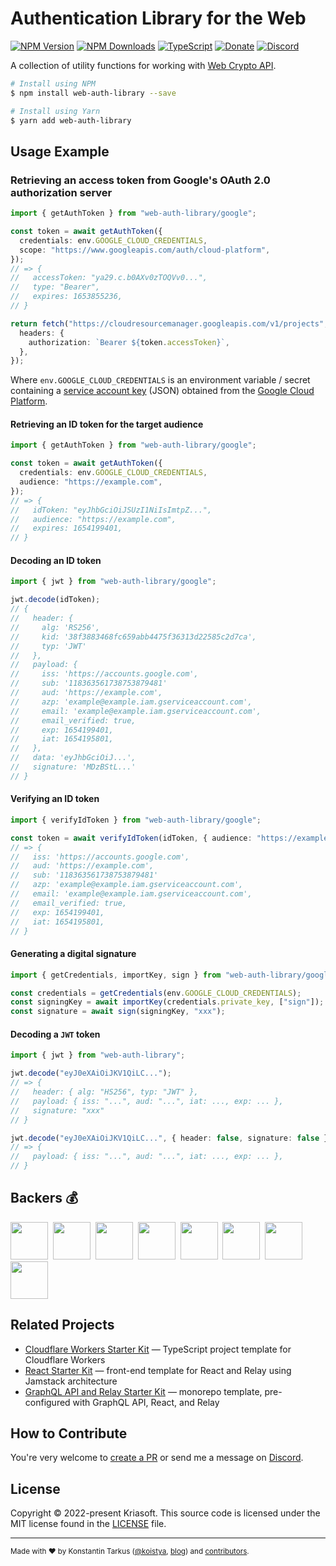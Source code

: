 # Authentication Library for the Web

[![NPM Version](https://img.shields.io/npm/v/web-auth-library?style=flat-square)](https://www.npmjs.com/package/web-auth-library)
[![NPM Downloads](https://img.shields.io/npm/dm/web-auth-library?style=flat-square)](https://www.npmjs.com/package/web-auth-library)
[![TypeScript](https://img.shields.io/badge/%3C%2F%3E-TypeScript-%230074c1.svg?style=flat-square)](http://www.typescriptlang.org/)
[![Donate](https://img.shields.io/badge/dynamic/json?color=%23ff424d&label=Patreon&style=flat-square&query=data.attributes.patron_count&suffix=%20patrons&url=https%3A%2F%2Fwww.patreon.com%2Fapi%2Fcampaigns%2F233228)](http://patreon.com/koistya)
[![Discord](https://img.shields.io/discord/643523529131950086?label=Chat&style=flat-square)](https://discord.gg/bSsv7XM)

A collection of utility functions for working with [Web Crypto API](https://developer.mozilla.org/docs/Web/API/Web_Crypto_API).

```bash
# Install using NPM
$ npm install web-auth-library --save

# Install using Yarn
$ yarn add web-auth-library
```

## Usage Example

### Retrieving an access token from Google's OAuth 2.0 authorization server

```ts
import { getAuthToken } from "web-auth-library/google";

const token = await getAuthToken({
  credentials: env.GOOGLE_CLOUD_CREDENTIALS,
  scope: "https://www.googleapis.com/auth/cloud-platform",
});
// => {
//   accessToken: "ya29.c.b0AXv0zTOQVv0...",
//   type: "Bearer",
//   expires: 1653855236,
// }

return fetch("https://cloudresourcemanager.googleapis.com/v1/projects", {
  headers: {
    authorization: `Bearer ${token.accessToken}`,
  },
});
```

Where `env.GOOGLE_CLOUD_CREDENTIALS` is an environment variable / secret
containing a [service account key](https://cloud.google.com/iam/docs/creating-managing-service-account-keys)
(JSON) obtained from the [Google Cloud Platform](https://cloud.google.com/).

#### Retrieving an ID token for the target audience

```ts
import { getAuthToken } from "web-auth-library/google";

const token = await getAuthToken({
  credentials: env.GOOGLE_CLOUD_CREDENTIALS,
  audience: "https://example.com",
});
// => {
//   idToken: "eyJhbGciOiJSUzI1NiIsImtpZ...",
//   audience: "https://example.com",
//   expires: 1654199401,
// }
```

#### Decoding an ID token

```ts
import { jwt } from "web-auth-library/google";

jwt.decode(idToken);
// {
//   header: {
//     alg: 'RS256',
//     kid: '38f3883468fc659abb4475f36313d22585c2d7ca',
//     typ: 'JWT'
//   },
//   payload: {
//     iss: 'https://accounts.google.com',
//     sub: '118363561738753879481'
//     aud: 'https://example.com',
//     azp: 'example@example.iam.gserviceaccount.com',
//     email: 'example@example.iam.gserviceaccount.com',
//     email_verified: true,
//     exp: 1654199401,
//     iat: 1654195801,
//   },
//   data: 'eyJhbGciOiJ...',
//   signature: 'MDzBStL...'
// }
```

#### Verifying an ID token

```ts
import { verifyIdToken } from "web-auth-library/google";

const token = await verifyIdToken(idToken, { audience: "https://example.com" });
// => {
//   iss: 'https://accounts.google.com',
//   aud: 'https://example.com',
//   sub: '118363561738753879481'
//   azp: 'example@example.iam.gserviceaccount.com',
//   email: 'example@example.iam.gserviceaccount.com',
//   email_verified: true,
//   exp: 1654199401,
//   iat: 1654195801,
// }
```

#### Generating a digital signature

```ts
import { getCredentials, importKey, sign } from "web-auth-library/google";

const credentials = getCredentials(env.GOOGLE_CLOUD_CREDENTIALS);
const signingKey = await importKey(credentials.private_key, ["sign"]);
const signature = await sign(signingKey, "xxx");
```

#### Decoding a `JWT` token

```ts
import { jwt } from "web-auth-library";

jwt.decode("eyJ0eXAiOiJKV1QiLC...");
// => {
//   header: { alg: "HS256", typ: "JWT" },
//   payload: { iss: "...", aud: "...", iat: ..., exp: ... },
//   signature: "xxx"
// }

jwt.decode("eyJ0eXAiOiJKV1QiLC...", { header: false, signature: false });
// => {
//   payload: { iss: "...", aud: "...", iat: ..., exp: ... },
// }
```

## Backers 💰

<a href="https://reactstarter.com/b/1"><img src="https://reactstarter.com/b/1.png" height="60" /></a>&nbsp;&nbsp;<a href="https://reactstarter.com/b/2"><img src="https://reactstarter.com/b/2.png" height="60" /></a>&nbsp;&nbsp;<a href="https://reactstarter.com/b/3"><img src="https://reactstarter.com/b/3.png" height="60" /></a>&nbsp;&nbsp;<a href="https://reactstarter.com/b/4"><img src="https://reactstarter.com/b/4.png" height="60" /></a>&nbsp;&nbsp;<a href="https://reactstarter.com/b/5"><img src="https://reactstarter.com/b/5.png" height="60" /></a>&nbsp;&nbsp;<a href="https://reactstarter.com/b/6"><img src="https://reactstarter.com/b/6.png" height="60" /></a>&nbsp;&nbsp;<a href="https://reactstarter.com/b/7"><img src="https://reactstarter.com/b/7.png" height="60" /></a>&nbsp;&nbsp;<a href="https://reactstarter.com/b/8"><img src="https://reactstarter.com/b/8.png" height="60" /></a>

## Related Projects

- [Cloudflare Workers Starter Kit](https://github.com/kriasoft/cloudflare-starter-kit) — TypeScript project template for Cloudflare Workers
- [React Starter Kit](https://github.com/kriasoft/react-starter-kit) — front-end template for React and Relay using Jamstack architecture
- [GraphQL API and Relay Starter Kit](https://github.com/kriasoft/graphql-starter) — monorepo template, pre-configured with GraphQL API, React, and Relay

## How to Contribute

You're very welcome to [create a PR](https://docs.github.com/en/pull-requests/collaborating-with-pull-requests/proposing-changes-to-your-work-with-pull-requests/creating-a-pull-request)
or send me a message on [Discord](https://discord.gg/bSsv7XM).

## License

Copyright © 2022-present Kriasoft. This source code is licensed under the MIT license found in the
[LICENSE](https://github.com/kriasoft/web-auth-library/blob/main/LICENSE) file.

---

<sup>Made with ♥ by Konstantin Tarkus ([@koistya](https://twitter.com/koistya), [blog](https://medium.com/@koistya))
and [contributors](https://github.com/kriasoft/web-auth-library/graphs/contributors).</sup>
